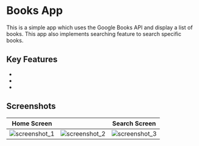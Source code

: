 
# Books App

This is a simple app which uses the Google Books API and display a list of books.
This app also implements searching feature to search specific
books.


 

## Key Features

 -
 - 
 - 


## Screenshots
| Home Screen |  | Search Screen |
| :---:         |     :---:      |          :---: |
| ![screenshot_1](https://user-images.githubusercontent.com/75408941/141987009-943e770f-3d60-49a4-8f47-0127fe67011e.png)   | ![screenshot_2](https://user-images.githubusercontent.com/75408941/141987022-01e320f7-65c7-4d41-a560-7262c04ce08c.png)     | ![screenshot_3](https://user-images.githubusercontent.com/75408941/141987040-dd989bc6-7a87-4df7-89a0-c2c626213d23.png)    |

